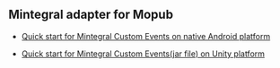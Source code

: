 
Mintegral adapter for Mopub
-----

- [Quick start for Mintegral Custom Events on native Android  platform](http://cdn-adn.rayjump.com/cdn-adn/v2/markdown_v2/index.html?file=sdk-m_sdk_mopub-android&lang=en)


- [Quick start for Mintegral Custom Events(jar file) on Unity platform](http://cdn-adn.rayjump.com/cdn-adn/v2/markdown_v2/index.html?file=sdk-m_sdk_mopub-unity&lang=en) 

